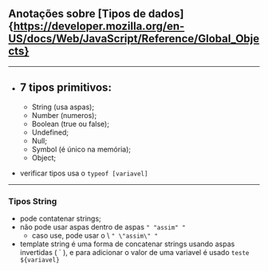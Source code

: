 ## Anotações sobre [Tipos de dados]{https://developer.mozilla.org/en-US/docs/Web/JavaScript/Reference/Global_Objects}
---
- ## 7 tipos primitivos:
  - String (usa aspas);
  - Number (numeros);
  - Boolean (true ou false);
  - Undefined;
  - Null;
  - Symbol (é único na memória);
  - Object;

- verificar tipos usa o `typeof [variavel]`
---
### Tipos String
- pode contatenar strings;
- não pode usar aspas dentro de aspas `" "assim" "`
  - caso use, pode usar o \ `" \"assim\" "`
- template string é uma forma de concatenar strings usando aspas invertidas ( \` ), e para adicionar o valor de uma variavel é usado `teste ${variavel}`
